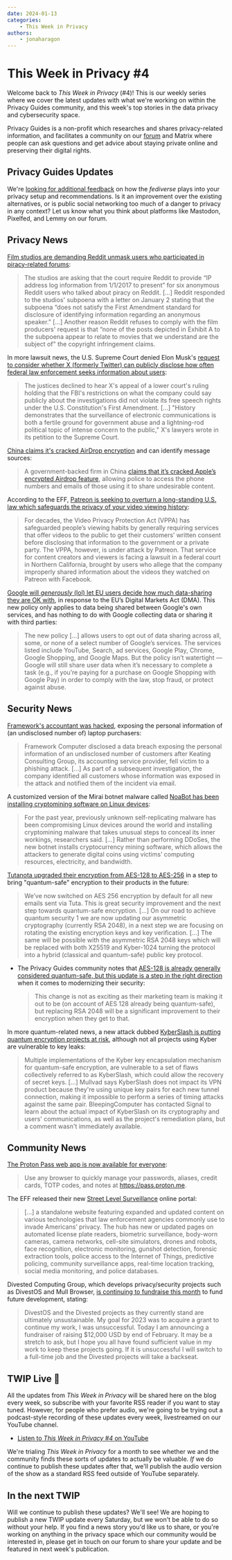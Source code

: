 ```yaml
---
date: 2024-01-13
categories:
    - This Week in Privacy
authors:
    - jonaharagon
---
```

# This Week in Privacy #4

Welcome back to *This Week in Privacy* (#4)! This is our weekly series where we cover the latest updates with what we're working on within the Privacy Guides community, and this week's top stories in the data privacy and cybersecurity space.<!-- more -->

Privacy Guides is a non-profit which researches and shares privacy-related information, and facilitates a community on our [forum](https://discuss.privacyguides.net) and Matrix where people can ask questions and get advice about staying private online and preserving their digital rights.

## Privacy Guides Updates

We're [looking for additional feedback](https://discuss.privacyguides.net/t/fediverse-why-how-recommendation-on-pg/16060) on how the *fediverse* plays into your privacy setup and recommendations. Is it an improvement over the existing alternatives, or is public social networking too much of a danger to privacy in any context? Let us know what you think about platforms like Mastodon, Pixelfed, and Lemmy on our forum.

## Privacy News

[Film studios are demanding Reddit unmask users who participated in piracy-related forums](https://arstechnica.com/tech-policy/2024/01/film-studios-demand-ip-addresses-of-people-who-discussed-piracy-on-reddit/):

> The studios are asking that the court require Reddit to provide “IP address log information from 1/1/2017 to present” for six anonymous Reddit users who talked about piracy on Reddit. [...] Reddit responded to the studios' subpoena with a letter on January 2 stating that the subpoena “does not satisfy the First Amendment standard for disclosure of identifying information regarding an anonymous speaker.” [...] Another reason Reddit refuses to comply with the film producers' request is that “none of the posts depicted in Exhibit A to the subpoena appear to relate to movies that we understand are the subject of" the copyright infringement claims.

In more lawsuit news, the U.S. Supreme Court denied Elon Musk's [request to consider whether X (formerly Twitter) can publicly disclose how often federal law enforcement seeks information about users](https://finance.yahoo.com/news/us-supreme-court-rejects-x-144342353.html):

> The justices declined to hear X's appeal of a lower court's ruling holding that the FBI's restrictions on what the company could say publicly about the investigations did not violate its free speech rights under the U.S. Constitution's First Amendment. [...] "History demonstrates that the surveillance of electronic communications is both a fertile ground for government abuse and a lightning-rod political topic of intense concern to the public," X's lawyers wrote in its petition to the Supreme Court.

[China claims it's cracked AirDrop encryption](https://www.bloomberg.com/news/articles/2024-01-09/china-says-cracked-apple-s-airdrop-to-identify-message-sources?sref=ExbtjcSG) and can identify message sources:

> A government-backed firm in China [claims that it’s cracked Apple’s encrypted Airdrop feature](https://sfj.beijing.gov.cn/sfj/sfdt/ywdt82/flfw93/436331732/index.html), allowing police to access the phone numbers and emails of those using it to share undesirable content.

According to the EFF, [Patreon is seeking to overturn a long-standing U.S. law which safeguards the privacy of your video viewing history](https://www.eff.org/deeplinks/2024/01/eff-asks-court-uphold-federal-law-protects-online-video-viewers-privacy-and-free):

> For decades, the Video Privacy Protection Act (VPPA) has safeguarded people’s viewing habits by generally requiring services that offer videos to the public to get their customers’ written consent before disclosing that information to the government or a private party. The VPPA, however, is under attack by Patreon. That service for content creators and viewers is facing a lawsuit in a federal court in Northern California, brought by users who allege that the company improperly shared information about the videos they watched on Patreon with Facebook.

[Google will *generously* (lol) let EU users decide how much data-sharing they are OK with](https://www.theverge.com/2024/1/12/24036312/google-digital-markets-act-services-user-data-opt-out), in response to the EU’s Digital Markets Act (DMA). This new policy only applies to data being shared between Google's own services, and has nothing to do with Google collecting data or sharing it with third parties:

> The new policy [...] allows users to opt out of data sharing across all, some, or none of a select number of Google’s services. The services listed include YouTube, Search, ad services, Google Play, Chrome, Google Shopping, and Google Maps. But the policy isn’t watertight — Google will still share user data when it’s necessary to complete a task (e.g., if you’re paying for a purchase on Google Shopping with Google Pay) in order to comply with the law, stop fraud, or protect against abuse.

## Security News

[Framework's accountant was hacked](https://www.bleepingcomputer.com/news/security/framework-discloses-data-breach-after-accountant-gets-phished/), exposing the personal information of (an undisclosed number of) laptop purchasers:

> Framework Computer disclosed a data breach exposing the personal information of an undisclosed number of customers after Keating Consulting Group, its accounting service provider, fell victim to a phishing attack. [...] As part of a subsequent investigation, the company identified all customers whose information was exposed in the attack and notified them of the incident via email.

A customized version of the Mirai botnet malware called [NoaBot has been installing cryptomining software on Linux devices](https://arstechnica.com/security/2024/01/a-previously-unknown-worm-has-been-stealthily-targeting-linux-devices-for-a-year/):

> For the past year, previously unknown self-replicating malware has been compromising Linux devices around the world and installing cryptomining malware that takes unusual steps to conceal its inner workings, researchers said. [...] Rather than performing DDoSes, the new botnet installs cryptocurrency mining software, which allows the attackers to generate digital coins using victims’ computing resources, electricity, and bandwidth.

[Tutanota upgraded their encryption from AES-128 to AES-256](https://discuss.privacyguides.net/t/tutanota-upgrades-encryption-from-aes-128-to-256/16143) in a step to bring "quantum-safe" encryption to their products in the future:

> We’ve now switched on AES 256 encryption by default for all new emails sent via Tuta. This is great security improvement and the next step towards quantum-safe encryption. [...] On our road to achieve quantum security 1 we are now updating our asymmetric cryptography (currently RSA 2048), in a next step we are focusing on rotating the existing encryption keys and key verification. [...] The same will be possible with the asymmetric RSA 2048 keys which will be replaced with both X25519 and Kyber-1024 turning the protocol into a hybrid (classical and quantum-safe) public key protocol.

* The Privacy Guides community notes that [AES-128 is already generally considered quantum-safe, but this update is a step in the right direction](https://discuss.privacyguides.net/t/tutanota-upgrades-encryption-from-aes-128-to-256/16143/3?u=jonah) when it comes to modernizing their security:

    > This change is not as exciting as their marketing team is making it out to be (on account of AES 128 already being quantum-safe), but replacing RSA 2048 will be a significant improvement to their encryption when they get to that.

In more quantum-related news, a new attack dubbed [KyberSlash is putting quantum encryption projects at risk](https://www.bleepingcomputer.com/news/security/kyberslash-attacks-put-quantum-encryption-projects-at-risk/), although not all projects using Kyber are vulnerable to key leaks:

> Multiple implementations of the Kyber key encapsulation mechanism for quantum-safe encryption, are vulnerable to a set of flaws collectively referred to as KyberSlash, which could allow the recovery of secret keys. [...] Mullvad says KyberSlash does not impact its VPN product because they're using unique key pairs for each new tunnel connection, making it impossible to perform a series of timing attacks against the same pair. BleepingComputer has contacted Signal to learn about the actual impact of KyberSlash on its cryptography and users' communications, as well as the project's remediation plans, but a comment wasn't immediately available.

## Community News

[The Proton Pass web app is now available for everyone](https://www.reddit.com/r/ProtonPass/comments/194a67f/the_proton_pass_web_app_is_now_available_for/):

> Use any browser to quickly manage your passwords, aliases, credit cards, TOTP codes, and notes at https://pass.proton.me.

The EFF released their new [Street Level Surveillance](https://sls.eff.org/) online portal:

> [...] a standalone website featuring expanded and updated content on various technologies that law enforcement agencies commonly use to invade Americans’ privacy. The hub has new or updated pages on automated license plate readers, biometric surveillance, body-worn cameras, camera networks, cell-site simulators, drones and robots, face recognition, electronic monitoring, gunshot detection, forensic extraction tools, police access to the Internet of Things, predictive policing, community surveillance apps, real-time location tracking, social media monitoring, and police databases.

Divested Computing Group, which develops privacy/security projects such as DivestOS and Mull Browser, [is continuing to fundraise this month](https://divested.dev/pages/donate#fundraiser2024) to fund future development, stating:

> DivestOS and the Divested projects as they currently stand are ultimately unsustainable. My goal for 2023 was to acquire a grant to continue my work, I was unsuccessful. Today I am announcing a fundraiser of raising $12,000 USD by end of February. It may be a stretch to ask, but I hope you all have found sufficient value in my work to keep these projects going. If it is unsuccessful I will switch to a full-time job and the Divested projects will take a backseat.

## TWIP Live 🔴

All the updates from *This Week in Privacy* will be shared here on the blog every week, so subscribe with your favorite RSS reader if you want to stay tuned. However, for people who prefer audio, we're going to be trying out a podcast-style recording of these updates every week, livestreamed on our YouTube channel.

- [Listen to *This Week in Privacy #4* on YouTube](https://www.youtube.com/watch?v=SRidkcaoJnI)

We're trialing *This Week in Privacy* for a month to see whether we and the community finds these sorts of updates to actually be valuable. *If* we do continue to publish these updates after that, we'll publish the audio version of the show as a standard RSS feed outside of YouTube separately.

## In the next TWIP

Will we continue to publish these updates? We'll see! We are hoping to publish a new TWIP update every Saturday, but we won't be able to do so without your help. If you find a news story you'd like us to share, or you're working on anything in the privacy space which our community would be interested in, please get in touch on our forum to share your update and be featured in next week's publication.
